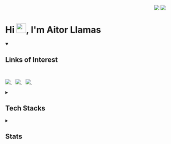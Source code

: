 <p align="right">
  <img src="https://visitor-badge.laobi.icu/badge?page_id=aitorllj93.aitorllj93" />
  <a href="https://github.com/aitorllj93?tab=followers" target="_blank">
    <img src="https://img.shields.io/github/followers/aitorllj93.svg?style=social&label=Follow" />
  </a>
</p>

<h1>Hi <img src="https://raw.githubusercontent.com/aitorllj93/aitorllj93/master/wave.gif" width="30px">, I'm Aitor Llamas</h1>

<details name="sections" open>
  <summary>
    <h2>Links of Interest</h2>
  </summary>
  <br/>
  <p>
    <a href="http://babilim.info/" target="_blank">
      <img src="https://img.shields.io/badge/babilim.info-84817a.svg?&style=for-the-badge&logo=AIOHTTP&logoColor=white" />
    </a>&nbsp;&nbsp;
    <a href="http://aitorllamas.com/" target="_blank">
      <img src="https://img.shields.io/badge/personal_website-474787.svg?&style=for-the-badge&logo=AIOHTTP&logoColor=white" />
    </a>&nbsp;&nbsp;
    <a href="https://www.linkedin.com/in/aitor-llamas-jimenez-3b760210a/" target="_blank">
      <img src="https://img.shields.io/badge/linkedin-%230077B5.svg?&style=for-the-badge&logo=linkedin&logoColor=white" />
    </a>&nbsp;&nbsp;
  </p>
</details>

<details name="sections" open>
  <summary>
    <h2>Tech Stacks</h2>
  </summary>
  <br/>
  <p>
    <a href="https://developer.mozilla.org/en-US/docs/Web/Guide/HTML/HTML5" target="_blank">
      <img align="center" src="https://img.shields.io/badge/HTML5-E34F26?style=for-the-badge&logo=html5&logoColor=white" />
    </a>
    <a href="https://developer.mozilla.org/en-US/docs/Web/CSS" target="_blank">
      <img align="center" src="https://img.shields.io/badge/CSS3-1572B6?style=for-the-badge&logo=css3&logoColor=white" />
    </a>
    <a href="https://developer.mozilla.org/en-US/docs/Web/JavaScript" target="_blank">
      <img align="center" src="https://img.shields.io/badge/JavaScript-F7DF1E?style=for-the-badge&logo=javascript&logoColor=black" />
    </a>
    <a href="https://www.typescriptlang.org/" target="_blank">
      <img align="center" src="https://img.shields.io/badge/TypeScript-3178C6?style=for-the-badge&logo=typescript&logoColor=white" />
    </a>
  </p>
  <p>
    <a href="https://htmx.org/" target="_blank">
      <img align="center" src="https://img.shields.io/badge/HTMX-3d72d7?style=for-the-badge&logo=html5&logoColor=white" />
    </a>
    <a href="https://tailwindcss.com/" target="_blank">
      <img align="center" src="https://img.shields.io/badge/Tailwind-06b6d4?style=for-the-badge&logo=tailwindcss&logoColor=white" />
    </a>
    <a href="https://react.dev/" target="_blank">
      <img align="center" src="https://img.shields.io/badge/React-61DBFB?style=for-the-badge&logo=react&logoColor=black" />
    </a>
    <a href="https://angular.io/" target="_blank">
      <img align="center" src="https://img.shields.io/badge/Angular-DC0031?style=for-the-badge&logo=angular&logoColor=white" />
    </a>
  </p>
  <p>
    <a href="https://astro.build/" target="_blank">
      <img align="center" src="https://img.shields.io/badge/Astro-f368e0?style=for-the-badge&logo=astro&logoColor=white" />
    </a>
    <a href="https://nextjs.org/" target="_blank">
      <img align="center" src="https://img.shields.io/badge/Nextjs-000000?style=for-the-badge&logo=react&logoColor=white" />
    </a>
    <a href="https://reactnative.dev/" target="_blank">
      <img align="center" src="https://img.shields.io/badge/ReactNative-61DBFB?style=for-the-badge&logo=react&logoColor=black" />
    </a>
  </p>
  <p>
    <a href="https://nodejs.org" target="_blank">
      <img align="center" src="https://img.shields.io/badge/Node.js-43853D?style=for-the-badge&logo=node.js&logoColor=white" />
    </a>
    <a href="https://expressjs.com/" target="_blank">
      <img align="center" src="https://img.shields.io/badge/Express.js-404D59?style=for-the-badge&logo=express&logoColor=white" />
    </a>
    <a href="https://socket.io/" target="_blank">
      <img align="center" src="https://img.shields.io/badge/Socket.io-010101?style=for-the-badge&logo=socket.io&logoColor=white" />
    </a>
    <a href="https://nestjs.com/" target="_blank">
      <img align="center" src="https://img.shields.io/badge/Nest-EA2744?style=for-the-badge&logo=nestjs&logoColor=white" />
    </a>
    <a href="https://swagger.io/specification/" target="_blank">
      <img align="center" src="https://img.shields.io/badge/OpenApi-6BA539?style=for-the-badge&logo=openapi-initiative&logoColor=white" />
    </a>
    <a href="https://graphql.org/" target="_blank">
      <img align="center" src="https://img.shields.io/badge/GraphQL-E10098?style=for-the-badge&logo=graphql&logoColor=white" />
    </a>
    <a href="https://www.mongodb.com/" target="_blank">
      <img align="center" src="https://img.shields.io/badge/MongoDB-4EA94B?style=for-the-badge&logo=mongodb&logoColor=white" />
    </a>
    <a href="https://www.postgresql.org/" target="_blank">
      <img align="center" src="https://img.shields.io/badge/PostgreSQL-316192?style=for-the-badge&logo=postgresql&logoColor=white" />
    </a>
  </p>
  <p>
    <a href="https://github.com/features/actions" target="_blank">
      <img align="center" src="https://img.shields.io/badge/Github_Actions-2088FF?style=for-the-badge&logo=github-actions&logoColor=white" />
    </a>
    <a href="https://azure.microsoft.com/es-es/products/devops" target="_blank">
      <img align="center" src="https://img.shields.io/badge/AzureDevops-0067b8?style=for-the-badge&logo=azure&logoColor=white" />
    </a>
  </p>
</details>

<details name="sections" open>
  <summary>
    <h2>Stats</h2>
  </summary>
  <br/>
  <p>
    <a href="https://github.com/aitorllj93/aitorllj93">
      <img height="180em" align="center" src="https://github-readme-stats.vercel.app/api/top-langs/?username=aitorllj93&layout=compact&theme=shades-of-purple" />
    </a>
    <a href="https://github.com/aitorllj93/aitorllj93">
      <img height="180em" align="center" src="https://github-readme-stats.vercel.app/api?username=aitorllj93&show_icons=true&line_height=27&count_private=true&theme=shades-of-purple" alt="aitorllj93's GitHub Stats" />
    </a>
  </p>
</details>

